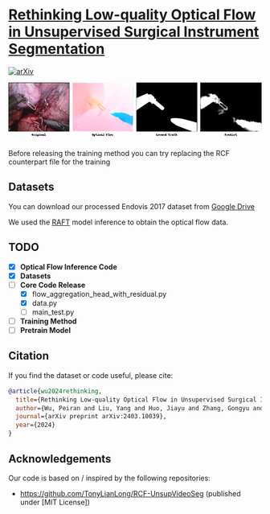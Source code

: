 # [<b>Rethinking Low-quality Optical Flow in Unsupervised Surgical Instrument Segmentation</b>](https://arxiv.org/abs/2403.10039)
[![arXiv](https://img.shields.io/badge/arXiv-2402.19043-b31b1b.svg)](https://arxiv.org/abs/2403.10039)


<p align="center">
        <img src="./figure/0058.png">
</p>


Before releasing the training method you can try replacing the RCF counterpart file for the training

## Datasets
You can download our processed Endovis 2017 dataset from [Google Drive](https://drive.google.com/file/d/1N44QWv4y7Cjxe2nOzXA54VlKnVYFrB3Y/view?usp=drive_link)

We used the [RAFT](https://arxiv.org/pdf/2003.12039.pdf) model inference to obtain the optical flow data.

## TODO
- [x] **Optical Flow Inference Code**
- [x] **Datasets**
- [ ] **Core Code Release**
  - [x] flow_aggregation_head_with_residual.py
  - [x] data.py
  - [ ] main_test.py
- [ ] **Training Method**
- [ ] **Pretrain Model**

## Citation

If you find the dataset or code useful, please cite:

```bibtex
@article{wu2024rethinking,
  title={Rethinking Low-quality Optical Flow in Unsupervised Surgical Instrument Segmentation},
  author={Wu, Peiran and Liu, Yang and Huo, Jiayu and Zhang, Gongyu and Bergeles, Christos and Sparks, Rachel and Dasgupta, Prokar and Granados, Alejandro and Ourselin, Sebastien},
  journal={arXiv preprint arXiv:2403.10039},
  year={2024}
}
```
## Acknowledgements
Our code is based on / inspired by the following repositories:
* https://github.com/TonyLianLong/RCF-UnsupVideoSeg (published under [MIT License])
